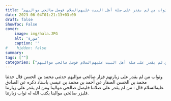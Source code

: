 ```yaml
---
title: "ثواب من لم يقدر على صلة أهل البيت عليهم‌السلام فوصل صالحي مواليهم"
date: 2023-06-04T01:21:13+03:00
draft: false
ShowToc: False
cover:
    image: img/hala.JPG
    alt: 'صورة'
    caption: ''
#    hidden: false
summary: 
tags: [""]
categories: ["ثواب من لم يقدر على صلة أهل البيت عليهم‌السلام فوصل صالحي مواليهم"]
---
```

وثواب من لم يقدر على زيارتهم فزار صالحي مواليهم
حدثني محمد بن الحسن قال حدثنا محمد بن الحسن الصفار عن أحمد بن
محمد بن عيسى باسناد ذكره عن الصادق عليه‌السلام قال : من لم يقدر على صلاتنا
فليصل صالحي موالينا ومن لم يقدر على زيارتنا فليزر صالحي موالينا
يكتب الله له ثواب زيارتنا.

